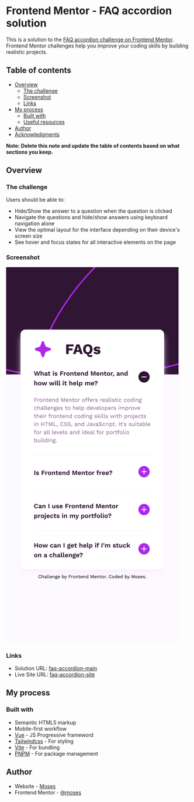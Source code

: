 # Frontend Mentor - FAQ accordion solution

This is a solution to the [FAQ accordion challenge on Frontend Mentor](https://www.frontendmentor.io/challenges/faq-accordion-wyfFdeBwBz). Frontend Mentor challenges help you improve your coding skills by building realistic projects.

## Table of contents

- [Overview](#overview)
  - [The challenge](#the-challenge)
  - [Screenshot](#screenshot)
  - [Links](#links)
- [My process](#my-process)
  - [Built with](#built-with)
  - [Useful resources](#useful-resources)
- [Author](#author)
- [Acknowledgments](#acknowledgments)

**Note: Delete this note and update the table of contents based on what sections you keep.**

## Overview

### The challenge

Users should be able to:

- Hide/Show the answer to a question when the question is clicked
- Navigate the questions and hide/show answers using keyboard navigation alone
- View the optimal layout for the interface depending on their device's screen size
- See hover and focus states for all interactive elements on the page

### Screenshot

![](./screenshot.png)

### Links

- Solution URL: [faq-accordion-main](https://github.com/mbtenkorang/faq-accordion-main)
- Live Site URL: [faq-accordion-site](https://faq-accordion-fem.onrender.com/)

## My process

### Built with

- Semantic HTML5 markup
- Mobile-first workflow
- [Vue](https://vuejs.org/) - JS Progressive frameword
- [Tailwindcss](https://tailwindcss.com/) - For styling
- [Vite](https://vitejs.dev/) - For bundling
- [PNPM](https://pnpm.io/) - For package management

## Author

- Website - [Moses](https://github.com/mbtenkorang)
- Frontend Mentor - [@moses](https://www.frontendmentor.io/profile/mbtenkorang)
